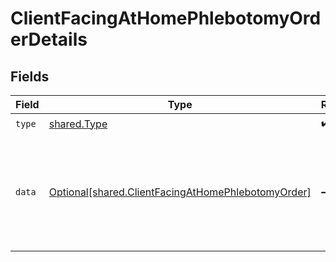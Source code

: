 # ClientFacingAtHomePhlebotomyOrderDetails


## Fields

| Field                                                                                                            | Type                                                                                                             | Required                                                                                                         | Description                                                                                                      |
| ---------------------------------------------------------------------------------------------------------------- | ---------------------------------------------------------------------------------------------------------------- | ---------------------------------------------------------------------------------------------------------------- | ---------------------------------------------------------------------------------------------------------------- |
| `type`                                                                                                           | [shared.Type](../../models/shared/type.md)                                                                       | :heavy_check_mark:                                                                                               | N/A                                                                                                              |
| `data`                                                                                                           | [Optional[shared.ClientFacingAtHomePhlebotomyOrder]](../../models/shared/clientfacingathomephlebotomyorder.md)   | :heavy_minus_sign:                                                                                               | Schema for a at-home-phlebotomy test order in the client facing API.<br/><br/>To be used as part of a ClientFacingOrder. |